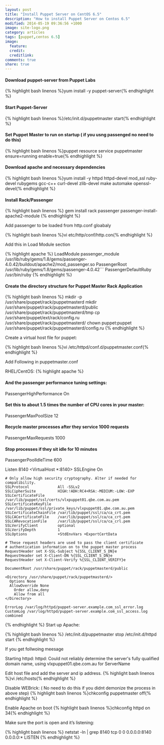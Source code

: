 ```yaml
---
layout: post
title: "Install Puppet Server on CentOS 6.5"
description: "How to install Puppet Server on Centos 6.5"
modified: 2014-05-19 09:36:56 +1000
image: site-logo.png
category: articles
tags: [puppet,centos 6.5]
image:
  feature: 
  credit: 
  creditlink: 
comments: true
share: true
---
```


#### Download puppet-server from Puppet Labs
{% highlight bash linenos %}yum install -y puppet-server{% endhighlight %}

#### Start Puppet-Server
{% highlight bash linenos %}/etc/init.d/puppetmaster start{% endhighlight %}

#### Set Puppet Master to run on startup ( if you usng passenged no need to do this)
{% highlight bash linenos %}puppet resource service puppetmaster ensure=running enable=true{% endhighlight %}

#### Download apache and necessary dependencies

{% highlight bash linenos %}yum install -y httpd httpd-devel mod_ssl ruby-devel rubygems gcc-c++ curl-devel zlib-devel make automake openssl-devel{% endhighlight %}

    
#### Install Rack/Passenger
{% highlight bash linenos %}
gem install rack passenger
passenger-install-apache2-module
{% endhighlight %}

Add passenger to be loaded from http.conf gloabaly

{% highlight bash linenos %}vi etc/http/conf/http.con{% endhighlight %}


Add this in Load Module section

{% highlight apache %}
LoadModule passenger_module /usr/lib/ruby/gems/1.8/gems/passenger-4.0.42/buildout/apache2/mod_passenger.so
PassengerRoot /usr/lib/ruby/gems/1.8/gems/passenger-4.0.42```
PassengerDefaultRuby /usr/bin/ruby
{% endhighlight %}
 
#### Create the directory structure for Puppet Master Rack Application

{% highlight bash linenos %}
mkdir -p /usr/share/puppet/rack/puppetmasterd
mkdir /usr/share/puppet/rack/puppetmasterd/public /usr/share/puppet/rack/puppetmasterd/tmp
cp /usr/share/puppet/ext/rack/config.ru  /usr/share/puppet/rack/puppetmasterd/
chown puppet:puppet /usr/share/puppet/rack/puppetmasterd/config.ru
{% endhighlight  %}

Create a virtual host file for puppet:

{% highlight bash linenos %}vi /etc/httpd/conf.d/puppetmaster.conf{% endhighlight %}

Add Following in puppetmaster.conf

RHEL/CentOS:
{% highlight apache %}
#### And the passenger performance tuning settings:
PassengerHighPerformance On
#### Set this to about 1.5 times the number of CPU cores in your master:
PassengerMaxPoolSize 12
#### Recycle master processes after they service 1000 requests
PassengerMaxRequests 1000
#### Stop processes if they sit idle for 10 minutes
PassengerPoolIdleTime 600

Listen 8140
<VirtualHost *:8140>
    SSLEngine On

    # Only allow high security cryptography. Alter if needed for compatibility.
    SSLProtocol             All -SSLv2
    SSLCipherSuite          HIGH:!ADH:RC4+RSA:-MEDIUM:-LOW:-EXP
    SSLCertificateFile      /var/lib/puppet/ssl/certs/vlxpuppet01.qbe.com.au.pem
    SSLCertificateKeyFile   /var/lib/puppet/ssl/private_keys/vlxpuppet01.qbe.com.au.pem
    SSLCertificateChainFile /var/lib/puppet/ssl/ca/ca_crt.pem
    SSLCACertificateFile    /var/lib/puppet/ssl/ca/ca_crt.pem
    SSLCARevocationFile     /var/lib/puppet/ssl/ca/ca_crl.pem
    SSLVerifyClient         optional
    SSLVerifyDepth          1
    SSLOptions              +StdEnvVars +ExportCertData

    # These request headers are used to pass the client certificate
    # authentication information on to the puppet master process
    RequestHeader set X-SSL-Subject %{SSL_CLIENT_S_DN}e
    RequestHeader set X-Client-DN %{SSL_CLIENT_S_DN}e
    RequestHeader set X-Client-Verify %{SSL_CLIENT_VERIFY}e

    DocumentRoot /usr/share/puppet/rack/puppetmasterd/public

    <Directory /usr/share/puppet/rack/puppetmasterd/>
      Options None
      AllowOverride None
        Order allow,deny
        Allow from all
    </Directory>

    ErrorLog /var/log/httpd/puppet-server.example.com_ssl_error.log
    CustomLog /var/log/httpd/puppet-server.example.com_ssl_access.log combined
</VirtualHost>
{% endhighlight %}
Start up Apache:
 
{% highlight bash linenos %}
/etc/init.d/puppetmaster stop
/etc/init.d/httpd start
{% endhighlight %}

If you get follwoing meesage

Starting httpd: httpd: Could not reliably determine the server's fully qualified domain name, using vlxpuppet01.qbe.com.au for ServerName

Edit host file and add the server and ip address.
{% highlight bash linenos %}vi /etc/hosts{% endhighlight %}

Disable WEBrick: ( No need to do this if you didnt demonize the process in above step)
{% highlight bash linenos %}chkconfig puppetmaster off{% endhighlight %}

Enable Apache on boot
{% highlight bash linenos %}chkconfig httpd on 34{% endhighlight %}

Make sure the port is open and it’s listening:

{% highlight bash linenos %}
netstat -ln | grep 8140
tcp    0  0 0.0.0.0:8140         0.0.0.0:*              LISTEN
{% endhighlight %}
